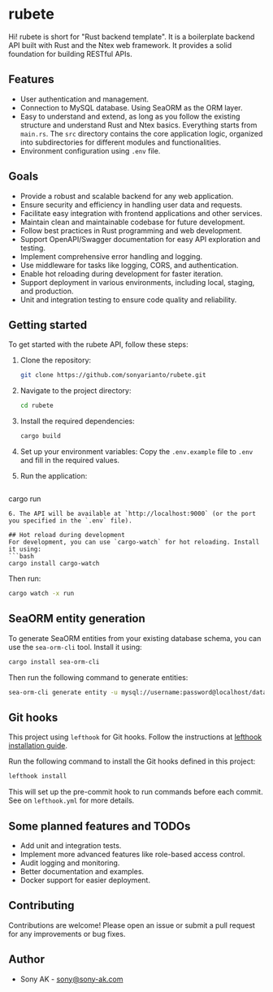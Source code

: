 # rubete

Hi! rubete is short for "Rust backend template". It is a boilerplate backend API built with Rust and the Ntex web framework. It provides a solid foundation for building RESTful APIs.

## Features

- User authentication and management.
- Connection to MySQL database. Using SeaORM as the ORM layer.
- Easy to understand and extend, as long as you follow the existing structure and understand Rust and Ntex basics. Everything starts from `main.rs`. The `src` directory contains the core application logic, organized into subdirectories for different modules and functionalities.
- Environment configuration using `.env` file.

## Goals
- Provide a robust and scalable backend for any web application.
- Ensure security and efficiency in handling user data and requests.
- Facilitate easy integration with frontend applications and other services.
- Maintain clean and maintainable codebase for future development.
- Follow best practices in Rust programming and web development.
- Support OpenAPI/Swagger documentation for easy API exploration and testing.
- Implement comprehensive error handling and logging.
- Use middleware for tasks like logging, CORS, and authentication.
- Enable hot reloading during development for faster iteration.
- Support deployment in various environments, including local, staging, and production.
- Unit and integration testing to ensure code quality and reliability.

## Getting started

To get started with the rubete API, follow these steps:

1. Clone the repository:
   ```bash
   git clone https://github.com/sonyarianto/rubete.git
   ```

2. Navigate to the project directory:
   ```bash
   cd rubete
   ```

3. Install the required dependencies:
   ```bash
   cargo build
   ```

4. Set up your environment variables:
   Copy the `.env.example` file to `.env` and fill in the required values.

5. Run the application:
   ```bash
cargo run
   ```
6. The API will be available at `http://localhost:9000` (or the port you specified in the `.env` file).

## Hot reload during development
For development, you can use `cargo-watch` for hot reloading. Install it using:
```bash
cargo install cargo-watch
```
Then run:
```bash
cargo watch -x run
```

## SeaORM entity generation

To generate SeaORM entities from your existing database schema, you can use the `sea-orm-cli` tool. Install it using:

```bash
cargo install sea-orm-cli
```

Then run the following command to generate entities:

```bash
sea-orm-cli generate entity -u mysql://username:password@localhost/database_name -o src/entity/generated --with-serde both
```

## Git hooks

This project using `lefthook` for Git hooks. Follow the instructions at [lefthook installation guide](https://lefthook.dev/installation/go.html).

Run the following command to install the Git hooks defined in this project:
```bash
lefthook install
```

This will set up the pre-commit hook to run commands before each commit. See on `lefthook.yml` for more details.

## Some planned features and TODOs
- Add unit and integration tests.
- Implement more advanced features like role-based access control.
- Audit logging and monitoring.
- Better documentation and examples.
- Docker support for easier deployment.

## Contributing
Contributions are welcome! Please open an issue or submit a pull request for any improvements or bug fixes.

## Author
- Sony AK - [sony@sony-ak.com](https://sony-ak.com)
